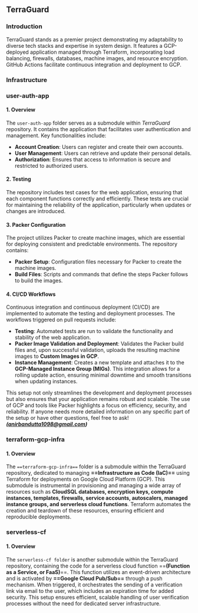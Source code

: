 ## TerraGuard

### Introduction

TerraGuard stands as a premier project demonstrating my adaptability to diverse tech stacks and expertise in system design. It features a GCP-deployed application managed through Terraform, incorporating load balancing, firewalls, databases, machine images, and resource encryption. GitHub Actions facilitate continuous integration and deployment to GCP.

### Infrastructure

### user-auth-app

#### 1\. Overview
The `user-auth-app` folder serves as a submodule within *TerraGuard* repository. It contains the application that facilitates user authentication and management. Key functionalities include:

- **Account Creation**: Users can register and create their own accounts.
- **User Management**: Users can retrieve and update their personal details.
- **Authorization**: Ensures that access to information is secure and restricted to authorized users.

#### 2\. Testing
The repository includes test cases for the web application, ensuring that each component functions correctly and efficiently. These tests are crucial for maintaining the reliability of the application, particularly when updates or changes are introduced.

#### 3\. Packer Configuration
The project utilizes Packer to create machine images, which are essential for deploying consistent and predictable environments. The repository contains:

- **Packer Setup**: Configuration files necessary for Packer to create the machine images.
- **Build Files**: Scripts and commands that define the steps Packer follows to build the images.

#### 4\. CI/CD Workflows
Continuous integration and continuous deployment (CI/CD) are implemented to automate the testing and deployment processes. The workflows triggered on pull requests include:

- **Testing**: Automated tests are run to validate the functionality and stability of the web application.
- **Packer Image Validation and Deployment**: Validates the Packer build files and, upon successful validation, uploads the resulting machine images to **Custom Images in GCP**.
- **Instance Management**: Creates a new template and attaches it to the **GCP-Managed Instance Group (MIGs)**. This integration allows for a rolling update action, ensuring minimal downtime and smooth transitions when updating instances.

This setup not only streamlines the development and deployment processes but also ensures that your application remains robust and scalable. The use of GCP and tools like Packer highlights a focus on efficiency, security, and reliability. If anyone needs more detailed information on any specific part of the setup or have other questions, feel free to ask! ***(anirbandutta1098@gmail.com)***

### terraform-gcp-infra

#### 1\. Overview
The `==terraform-gcp-infra==` folder is a submodule within the TerraGuard repository, dedicated to managing **==Infrastructure as Code (IaC)==** using Terraform for deployments on Google Cloud Platform (GCP). This submodule is instrumental in provisioning and managing a wide array of resources such as **CloudSQL databases, encryption keys, compute instances, templates, firewalls, service accounts, autoscalers, managed instance groups, and serverless cloud functions**. Terraform automates the creation and teardown of these resources, ensuring efficient and reproducible deployments.
### serverless-cf

#### 1\. Overview
The `serverless-cf folder` is another submodule within the TerraGuard repository, containing the code for a serverless cloud function ==**(Function as a Service, or FaaS)**==. This function utilizes an event-driven architecture and is activated by **==Google Cloud Pub/Sub==** through a push mechanism. When triggered, it orchestrates the sending of a verification link via email to the user, which includes an expiration time for added security. This setup ensures efficient, scalable handling of user verification processes without the need for dedicated server infrastructure.
